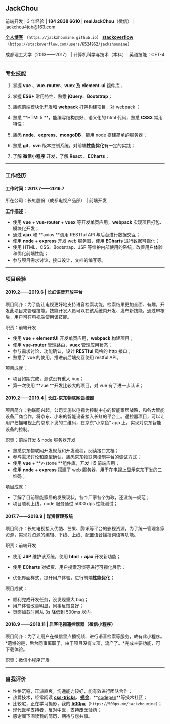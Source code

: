 ## JackChou

前端开发 | 3 年经验 | **184 2838 6610** | **realJackChou**（微信） | jackchou4job@163.com

**[个人博客](https://jackzhoumine.github.io/)** （`https://jackzhoumine.github.io`） **[stackoverflow](https://stackoverflow.com/users/6524962/jackzhoumine)**（`https://stackoverflow.com/users/6524962/jackzhoumine`）

成都理工大学（2013——2017） | 计算机科学与技术（本科）| 英语技能：CET-4

---

### 专业技能

1. 掌握 **vue** 、**vue-router**、**vuex** 及 **element-ui** 组件库；

2. 掌握 **ES6+** 常用特性、熟悉 **jQuery**、**Bootstrap**；

3. 熟练前端模块化开发和 **webpack** 打包构建项目，对 webpack ；

4. 熟悉 **HTML5 **，能编写结构良好、语义化的 html 代码，熟悉 **CSS3** 常用特性；

5. 熟悉 **node**、**express**、**mongoDB**，能用 node 搭建简单的服务器；

6. 熟悉 **git**、**svn** 版本控制系统，对前端**性能优化**有一定的实践；

7. 了解 **微信小程序** 开发，了解 **React** 、**ECharts**；

---

### 工作经历

#### 工作时间：2017.7——2019.7

所在公司：长虹股份（成都电视产品部） | 前端开发

**工作描述**：

- 使用 **vue** + **vue-router** + **vuex** 等开发单页应用，**webpack** 实现项目打包、模块化开发；
- 通过 **ajax** 和 **axios **调用 RESTful API 与后台进行数据交互；
- 使用 **node** + **express** 开发 web 服务器，使用 **ECharts** 进行数据可视化；
- 使用 HTML、CSS、Bootstrap、JSP 等维护内部使用的系统，改善用户体验和优化前端性能；
- 参与项目需求讨论，接口设计，文档的编写等。

---

### 项目经验

#### 2019.2——2019.6 | 长虹语音开放平台

项目简介：为了能让电视更好地支持语音检索功能，检索结果更加全面、有趣，开发此项目来管理技能。技能开发人员可以在该系统内开发、发布新技能，通过审核后，用户可在电视端使用该技能。

职责：前端开发

- 使用 **vue** + **elementUI** 开发单页应用，**webpack** 构建项目；
- 使用 **vue-router** 管理路由，**vuex** 管理应用状态；
- 参与需求讨论，功能确认，设计 **RESTful** 风格的 http 接口；
- 熟悉了 vue 的使用，推进前后端交互使用 restful API。

项目成就：

- 项目如期完成，测试没有重大 bug；
- 第一次使用 **vue **开发比较大的项目，对 vue 有了进一步认识；

#### 2019.2——2019.4 | 长虹-京东物联网遥控器

项目简介：物联网兴起，公司实施以电视为控制中心的智能家居战略，和各大智能设备厂商合作，将京东、小米的智能设备接入长虹的平台上。遥控器项目，可以让用户扫描电视上的京东下发的二维码，在京东“小京鱼” app 上，实现对京东智能设备的控制。

职责：前端开发 & node 服务器开发

- 熟悉京东物联网开发规范和开发流程，阅读接口文档；
- 参与需求讨论和原型确认，熟悉京东物联网控制平台的调试方式；
- 使用 **vue** + **v-stone **组件库，开发 H5 前端应用；
- 使用 **node** + **express** 搭建了 web 服务器，用于在电视上显示京东下发的二维码；

项目成就：

- 了解了目前智能家居的发展现状，各个厂家各个为政，还没统一规范；
- 项目顺利上线，node 服务通过 5000 dps 性能测试；

#### 2017.7——2018.9 | 媒资管理系统

项目简介：长虹电视接入优酷、芒果、腾讯等平台的影视资源，为了统一管理各家资源，实现对资源的编辑、下线、上线、配置语音播报词语等功能。

职责：前端开发

- 使用 **JSP** 维护该系统，使用 **html** + **ajax** 开发新功能；

- 使用 **ECharts** 对媒资、用户搜索习惯等进行可视化展示；

- 优化界面样式，提升用户体验，进行前端**性能优化**；

项目成就：

- 顺利完成开发任务，没发现重大 bug；
- 用户体验改善明显，同事反馈良好；
- 页面加载时间从 3s 降低到 500ms 以内。

#### 2018.9 ——2018.11 | 启客电视遥控器器（微信小程序）

项目简介：为了让用户在微信里点播视频、进行语音检索等服务，故有此小程序。*遗憾的是，后台同事离职了，由于项目没有立项，流产了。*完成主要功能，可下载体验。

职责：微信小程序开发

---

### 自我评价

- 性格沉稳，正派直爽，沟通能力较好，能有效进行团队合作；
- 热爱技术，经常阅读 **[css-tricks](https://css-tricks.com/)**、**[掘金](https://juejin.im/timeline)**、**[codepen](https://codepen.io/)**等技术社区；
- 比较宅，正在学习摄影，我的 **[500px](https://500px.me/jackzhoumine)**（`https://500px.me/jackzhoumine`）；
- 现代医学支持者，反对中医，支持废医验药；
- 感谢阁下阅读我的简历，期待与您共事。
